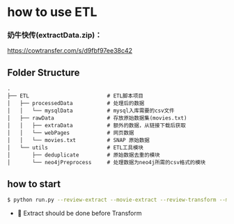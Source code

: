 # how to use ETL

### 奶牛快传(extractData.zip)：
 https://cowtransfer.com/s/d9fbf97ee38c42

 ## Folder Structure

```
.
├── ETL                         # ETL脚本项目
│   ├── processedData           # 处理后的数据
│   │   └── mysqlData           # mysql入库需要的csv文件
│   ├── rawData                 # 存放原始数据集(movies.txt)
│   │   ├── extraData           # 额外的数据，从链接下载后获取
│   │   └── webPages            # 网页数据
│   │   └── movies.txt          # SNAP 原始数据
│   └── utils                   # ETL工具模块
│       ├── deduplicate         # 原始数据去重的模块
│       └── neo4jPreprocess     # 处理数据为neo4j所需的csv格式的模块
```

## how to start

```bash
$ python run.py --review-extract --movie-extract --review-transform --movie-transform
```

- 🎉 Extract should be done before Transform

